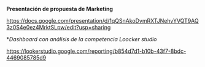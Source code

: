 **Presentación de propuesta de Marketing**

https://docs.google.com/presentation/d/1qQSnAkoDvmRXTJNehvYVQT9AQ3z0S4e0ez4MrktSLpw/edit?usp=sharing

**Dashboard con análisis de la competencia Loocker studio*

https://lookerstudio.google.com/reporting/b854d7d1-b10b-43f7-8bdc-4469085785d9
